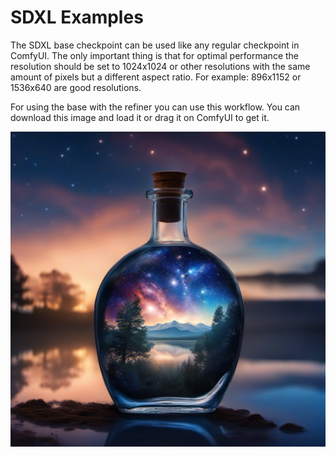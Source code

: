 # SDXL Examples

The SDXL base checkpoint can be used like any regular checkpoint in ComfyUI. The only important thing is that for optimal performance the resolution should be set to 1024x1024 or other resolutions with the same amount of pixels but a different aspect ratio.
For example: 896x1152 or 1536x640 are good resolutions.

For using the base with the refiner you can use this workflow. You can download this image and load it or drag it on ComfyUI to get it.

![Example](sdxl_simple_example.png)
